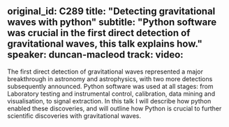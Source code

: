 original_id: C289
title: "Detecting gravitational waves with python"
subtitle: "Python software was crucial in the first direct detection of gravitational waves, this talk explains how."
speaker: duncan-macleod
track: 
video:
---
The first direct detection of gravitational waves represented a major breakthrough in astronomy and astrophysics, with two more detections subsequently announced. Python software was used at all stages: from Laboratory testing and instrumental control, calibration, data mining and visualisation, to signal extraction. In this talk I will describe how python enabled these discoveries, and will outline how Python is crucial to further scientific discoveries with gravitational waves.